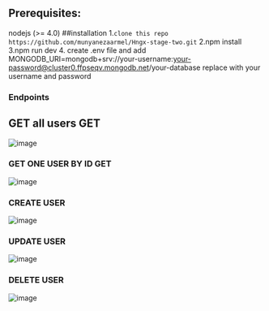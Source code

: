﻿
## Prerequisites:
nodejs (>= 4.0)
##installation
1.`clone this repo https://github.com/munyanezaarmel/Hngx-stage-two.git`
2.npm install
3.npm run dev
4. create .env file and add MONGODB_URI=mongodb+srv://your-username:your-password@cluster0.ffpseqv.mongodb.net/your-database replace with your username and password

### Endpoints
## GET all users  GET
![image](https://github.com/munyanezaarmel/Hngx-stage-two/assets/73389979/f4020ee3-282f-45ea-83e5-6d1ba917d55b)

### GET ONE USER BY ID  GET 
![image](https://github.com/munyanezaarmel/Hngx-stage-two/assets/73389979/4b8df355-d7ab-4070-83c4-a9423ef9de5c)

### CREATE USER
![image](https://github.com/munyanezaarmel/Hngx-stage-two/assets/73389979/422c358b-5921-4c7c-989a-d535ce8248da)

### UPDATE USER
![image](https://github.com/munyanezaarmel/Hngx-stage-two/assets/73389979/66f81c4f-b0ff-4aa0-abc7-533f566caf54)

### DELETE USER 

![image](https://github.com/munyanezaarmel/Hngx-stage-two/assets/73389979/0585355d-865b-4b10-bbe1-7781f2b797f9)
